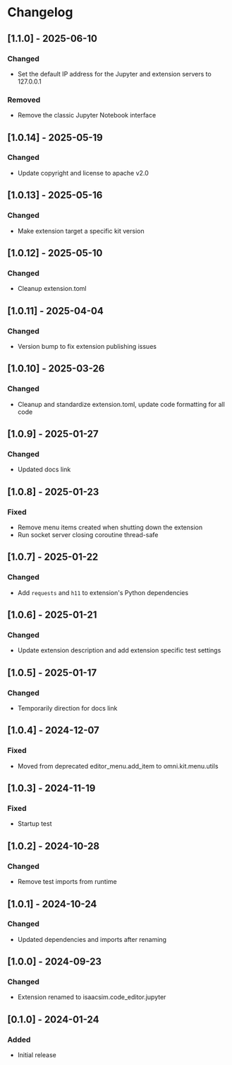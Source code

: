 # Changelog

## [1.1.0] - 2025-06-10
### Changed
- Set the default IP address for the Jupyter and extension servers to 127.0.0.1

### Removed
- Remove the classic Jupyter Notebook interface

## [1.0.14] - 2025-05-19
### Changed
- Update copyright and license to apache v2.0

## [1.0.13] - 2025-05-16
### Changed
- Make extension target a specific kit version

## [1.0.12] - 2025-05-10
### Changed
- Cleanup extension.toml

## [1.0.11] - 2025-04-04
### Changed
- Version bump to fix extension publishing issues

## [1.0.10] - 2025-03-26
### Changed
- Cleanup and standardize extension.toml, update code formatting for all code

## [1.0.9] - 2025-01-27
### Changed
- Updated docs link

## [1.0.8] - 2025-01-23
### Fixed
- Remove menu items created when shutting down the extension
- Run socket server closing coroutine thread-safe

## [1.0.7] - 2025-01-22
### Changed
- Add `requests` and `h11` to extension's Python dependencies

## [1.0.6] - 2025-01-21
### Changed
- Update extension description and add extension specific test settings

## [1.0.5] - 2025-01-17
### Changed
- Temporarily direction for docs link

## [1.0.4] - 2024-12-07
### Fixed
- Moved from deprecated editor_menu.add_item to omni.kit.menu.utils

## [1.0.3] - 2024-11-19
### Fixed
- Startup test

## [1.0.2] - 2024-10-28
### Changed
- Remove test imports from runtime

## [1.0.1] - 2024-10-24
### Changed
- Updated dependencies and imports after renaming

## [1.0.0] - 2024-09-23
### Changed
- Extension renamed to isaacsim.code_editor.jupyter

## [0.1.0] - 2024-01-24
### Added
-   Initial release
